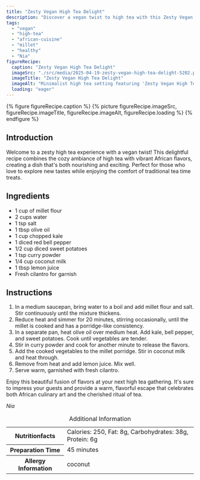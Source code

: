 ```yaml
---
title: "Zesty Vegan High Tea Delight"
description: "Discover a vegan twist to high tea with this Zesty Vegan High Tea Delight, combining millet, vegetables, and spices for a cozy and flavorful dish."
tags:
  - "vegan"
  - "high-tea"
  - "african-cuisine"
  - "millet"
  - "healthy"
  - "Nia"
figureRecipe: 
  caption: "Zesty Vegan High Tea Delight"
  imageSrc: "./src/media/2025-04-19-zesty-vegan-high-tea-delight-5202.png"
  imageTitle: "Zesty Vegan High Tea Delight"
  imageAlt: "Minimalist high tea setting featuring 'Zesty Vegan High Tea Delight' with millet, kale, red bell pepper, sweet potatoes, and cilantro on a simple table."
  loading: "eager"
---
```


{% figure figureRecipe.caption %}
{% picture figureRecipe.imageSrc, figureRecipe.imageTitle, figureRecipe.imageAlt, figureRecipe.loading %}
{% endfigure %}

## Introduction

Welcome to a zesty high tea experience with a vegan twist! This delightful recipe combines the cozy ambiance of high tea with vibrant African flavors, creating a dish that's both nourishing and exciting. Perfect for those who love to explore new tastes while enjoying the comfort of traditional tea time treats.

## Ingredients

- 1 cup of millet flour
- 2 cups water
- 1 tsp salt
- 1 tbsp olive oil
- 1 cup chopped kale
- 1 diced red bell pepper
- 1/2 cup diced sweet potatoes
- 1 tsp curry powder
- 1/4 cup coconut milk
- 1 tbsp lemon juice
- Fresh cilantro for garnish

## Instructions

1. In a medium saucepan, bring water to a boil and add millet flour and salt. Stir continuously until the mixture thickens.
2. Reduce heat and simmer for 20 minutes, stirring occasionally, until the millet is cooked and has a porridge-like consistency.
3. In a separate pan, heat olive oil over medium heat. Add kale, bell pepper, and sweet potatoes. Cook until vegetables are tender.
4. Stir in curry powder and cook for another minute to release the flavors.
5. Add the cooked vegetables to the millet porridge. Stir in coconut milk and heat through.
6. Remove from heat and add lemon juice. Mix well.
7. Serve warm, garnished with fresh cilantro.

Enjoy this beautiful fusion of flavors at your next high tea gathering. It's sure to impress your guests and provide a warm, flavorful escape that celebrates both African culinary art and the cherished ritual of tea.

*Nia*

<table><caption class='sr-only'>Additional Information</caption><tr><th>Nutritionfacts</th><td>Calories: 250, Fat: 8g, Carbohydrates: 38g, Protein: 6g&nbsp;</td></tr><tr><th>Preparation Time</th><td>45 minutes&nbsp;</td></tr><tr><th>Allergy Information</th><td>coconut&nbsp;</td></tr></table>

